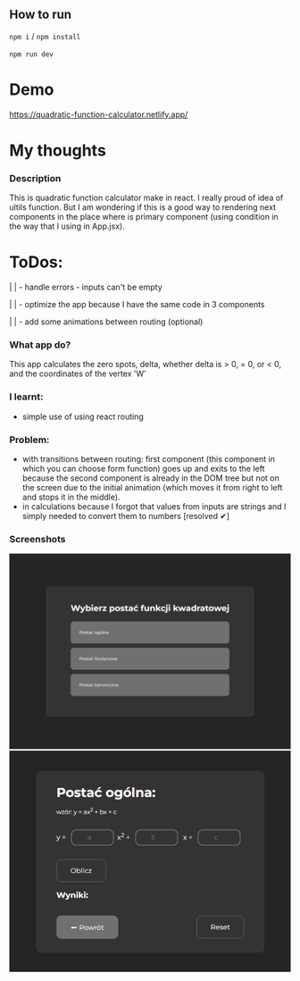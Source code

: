 ## How to run

`npm i` / `npm install`

`npm run dev`

# Demo

https://quadratic-function-calculator.netlify.app/

# My thoughts

### Description

This is quadratic function calculator make in react. I really proud of idea of ultils function. But I am wondering if this is a good way to rendering next components in the place where is primary component (using condition in the way that I using in App.jsx).

# ToDos:

| | - handle errors - inputs can't be empty

| | - optimize the app because I have the same code in 3 components

| | - add some animations between routing (optional)

### What app do?

This app calculates the zero spots, delta, whether delta is > 0, = 0, or < 0, and the coordinates of the vertex 'W'

### I learnt:

- simple use of using react routing

### Problem:

- with transitions between routing: first component (this component in which you can choose form function) goes up and exits to the left because the second component is already in the DOM tree but not on the screen due to the initial animation (which moves it from right to left and stops it in the middle).
- in calculations because I forgot that values from inputs are strings and I simply needed to convert them to numbers [resolved ✔]

### Screenshots

![quadratic-function-calculator](./public/main-page.png)
![quadratic-function-calculator](./public/next-slide.png)
